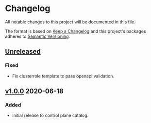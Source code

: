 # Changelog

All notable changes to this project will be documented in this file.

The format is based on [Keep a Changelog](http://keepachangelog.com/en/1.0.0/)
and this project's packages adheres to [Semantic Versioning](http://semver.org/spec/v2.0.0.html).

## [Unreleased]

### Fixed

- Fix clusterrole template to pass openapi validation.

## [v1.0.0] 2020-06-18

### Added

- Initial release to control plane catalog.

[Unreleased]: https://github.com/giantswarm/route53-manager/compare/v1.0.0..HEAD

[v1.0.0]: https://github.com/giantswarm/route53-manager/releases/tag/v1.0.0
